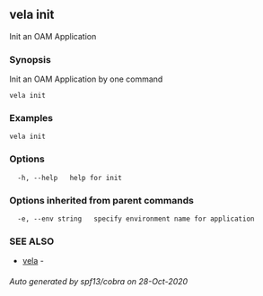 ## vela init

Init an OAM Application

### Synopsis

Init an OAM Application by one command

```
vela init
```

### Examples

```
vela init
```

### Options

```
  -h, --help   help for init
```

### Options inherited from parent commands

```
  -e, --env string   specify environment name for application
```

### SEE ALSO

* [vela](vela.md)	 - 

###### Auto generated by spf13/cobra on 28-Oct-2020

